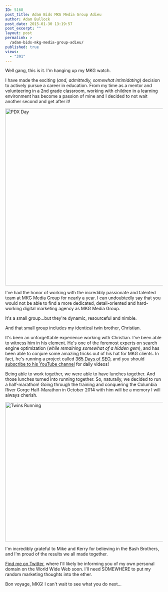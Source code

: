 ```yaml
---
ID: 5168
post_title: Adam Bids MKG Media Group Adieu
author: Adam Bullock
post_date: 2015-01-30 13:19:57
post_excerpt: ""
layout: post
permalink: >
  /adam-bids-mkg-media-group-adieu/
published: true
views:
  - "391"
---
```

<p>Well gang, this is it. I'm hanging up my MKG watch.</p>

<!--more-->

<p>I have made the exciting (<em>and, admittedly, somewhat intimidating</em>) decision to actively pursue a career in education. From my time as a mentor and volunteering in a 2nd grade classroom, working with children in a learning environment has become a passion of mine and I decided to not wait another second and get after it!</p>

<img src="http://mkgmediagroup.com/wp-content/uploads/2015/01/PDX-Day.png" alt="PDX Day" width="698" height="566" class="aligncenter size-full wp-image-5198" />

<p>I've had the honor of working with the incredibly passionate and talented team at MKG Media Group for nearly a year. I can undoubtedly say that you would not be able to find a more dedicated, detail-oriented and hard-working digital marketing agency as MKG Media Group.</p>

<p>It's a small group...but they're dynamic, resourceful and nimble.</p>

<p>And that small group includes my identical twin brother, Christian.</p>

<p>It's been an unforgettable experience working with Christian. I've been able to witness him in his element. He's one of the foremost experts on search engine optimization (<em>while remaining somewhat of a hidden gem</em>), and has been able to conjure some amazing tricks out of his hat for MKG clients. In fact, he's running a project called <a href="http://365daysofseo.com/" target="_blank">365 Days of SEO</a>, and you should <a href="https://www.youtube.com/channel/UCNVdI1wEdvv_jj3IUvT31qA" target="_blank">subscribe to his YouTube channel</a> for daily videos!</p>

<p>Being able to work together, we were able to have lunches together. And those lunches turned into running together. So, naturally, we decided to run a half-marathon! Going through the training and conquering the Columbia River Gorge Half-Marathon in October 2014 with him will be a memory I will always cherish.</p>

<img src="http://mkgmediagroup.com/wp-content/uploads/2015/01/twins.png" alt="Twins Running" width="954" height="446" class="aligncenter size-full wp-image-5196" />

<p>I'm incredibly grateful to Mike and Kerry for believing in the Bash Brothers, and I'm proud of the results we all made together.</p>

<p><a href="http://www.twitter.com/originaladman" target="_blank">Find me on Twitter</a>, where I'll likely be informing you of my own personal domain on the World Wide Web soon. I'll need SOMEWHERE to put my random marketing thoughts into the ether.</p>

<p>Bon voyage, MKG! I can't wait to see what you do next...</p>